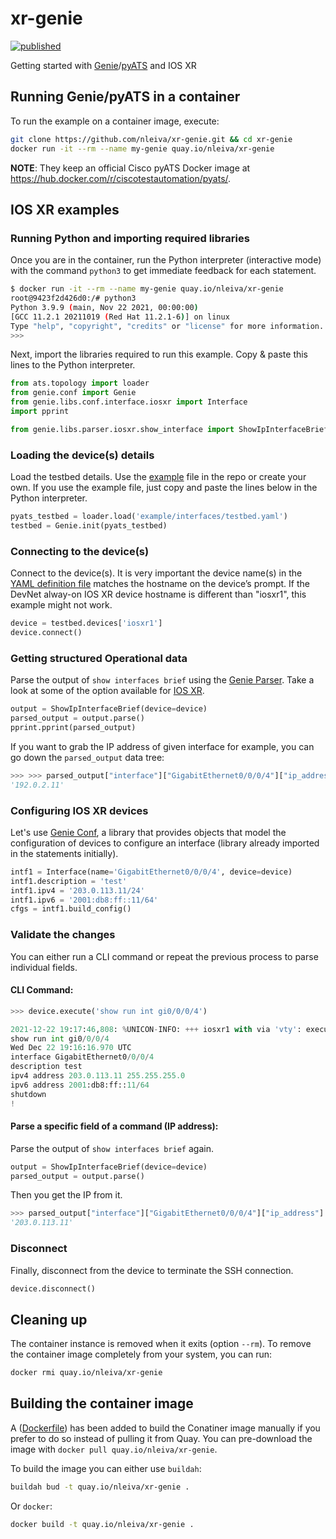 # xr-genie

[![published](https://static.production.devnetcloud.com/codeexchange/assets/images/devnet-published.svg)](https://developer.cisco.com/codeexchange/github/repo/nleiva/xr-genie)

Getting started with [Genie](https://pubhub.devnetcloud.com/media/pyats-packages/docs/genie/index.html)/[pyATS](https://developer.cisco.com/site/pyats/) and IOS XR

## Running Genie/pyATS in a container

To run the example on a container image, execute:

```bash
git clone https://github.com/nleiva/xr-genie.git && cd xr-genie
docker run -it --rm --name my-genie quay.io/nleiva/xr-genie
```

**NOTE**: They keep an official Cisco pyATS Docker image at https://hub.docker.com/r/ciscotestautomation/pyats/.

## IOS XR examples

### Running Python and importing required libraries

Once you are in the container, run the Python interpreter (interactive mode) with the command `python3` to get immediate feedback for each statement.

```bash
$ docker run -it --rm --name my-genie quay.io/nleiva/xr-genie
root@9423f2d426d0:/# python3
Python 3.9.9 (main, Nov 22 2021, 00:00:00) 
[GCC 11.2.1 20211019 (Red Hat 11.2.1-6)] on linux
Type "help", "copyright", "credits" or "license" for more information.
>>> 
```

Next, import the libraries required to run this example. Copy & paste this lines to the Python interpreter.

```python
from ats.topology import loader
from genie.conf import Genie
from genie.libs.conf.interface.iosxr import Interface
import pprint

from genie.libs.parser.iosxr.show_interface import ShowIpInterfaceBrief
```

### Loading the device(s) details

Load the testbed details. Use the [example](example/interfaces/testbed.yaml) file in the repo or create your own. If you use the example file, just copy and paste the lines below in the Python interpreter.

```python
pyats_testbed = loader.load('example/interfaces/testbed.yaml')
testbed = Genie.init(pyats_testbed)
```

### Connecting to the device(s)

Connect to the device(s). It is very important the device name(s) in the [YAML definition file](example/interfaces/testbed.yaml) matches the hostname on the device’s prompt. If the DevNet alway-on IOS XR device hostname is different than "iosxr1", this example might not work.

```python
device = testbed.devices['iosxr1']
device.connect()
```

### Getting structured Operational data

Parse the output of `show interfaces brief` using the [Genie Parser](https://github.com/CiscoTestAutomation/genieparser). Take a look at some of the option available for [IOS XR](https://github.com/CiscoTestAutomation/genieparser/tree/master/src/genie/libs/parser/iosxr).

```python
output = ShowIpInterfaceBrief(device=device)
parsed_output = output.parse()
pprint.pprint(parsed_output)
```

If you want to grab the IP address of given interface for example, you can go down the `parsed_output` data tree:

```python
>>> >>> parsed_output["interface"]["GigabitEthernet0/0/0/4"]["ip_address"]
'192.0.2.11'
```

### Configuring IOS XR devices

Let's use [Genie Conf](https://github.com/CiscoTestAutomation/genielibs/tree/master/pkgs/conf-pkg/src/genie/libs/conf), a library that provides objects that model the configuration of devices to configure an interface (library already imported in the statements initially).

```python
intf1 = Interface(name='GigabitEthernet0/0/0/4', device=device)
intf1.description = 'test'
intf1.ipv4 = '203.0.113.11/24'
intf1.ipv6 = '2001:db8:ff::11/64'
cfgs = intf1.build_config()
```

### Validate the changes

You can either run a CLI command or repeat the previous process to parse individual fields.

#### CLI Command:

```python
>>> device.execute('show run int gi0/0/0/4')

2021-12-22 19:17:46,808: %UNICON-INFO: +++ iosxr1 with via 'vty': executing command 'show run int gi0/0/0/4' +++
show run int gi0/0/0/4
Wed Dec 22 19:16:16.970 UTC
interface GigabitEthernet0/0/0/4
description test
ipv4 address 203.0.113.11 255.255.255.0
ipv6 address 2001:db8:ff::11/64
shutdown
!
```

#### Parse a specific field of a command (IP address):

Parse the output of `show interfaces brief` again.

```python
output = ShowIpInterfaceBrief(device=device)
parsed_output = output.parse()
```
    
Then you get the IP from it.

```python
>>> parsed_output["interface"]["GigabitEthernet0/0/0/4"]["ip_address"]
'203.0.113.11'
```

### Disconnect

Finally, disconnect from the device to terminate the SSH connection.

```python
device.disconnect()
```

## Cleaning up

The container instance is removed when it exits (option `--rm`). To remove the container image completely from your system, you can run:

```bash
docker rmi quay.io/nleiva/xr-genie
```

## Building the container image

A ([Dockerfile](Dockerfile)) has been added to build the Conatiner image manually if you prefer to do so instead of pulling it from Quay. You can pre-download the image with `docker pull quay.io/nleiva/xr-genie`.

To build the image you can either use `buildah`:

```bash
buildah bud -t quay.io/nleiva/xr-genie .
```

Or `docker`:

```bash
docker build -t quay.io/nleiva/xr-genie .
```
